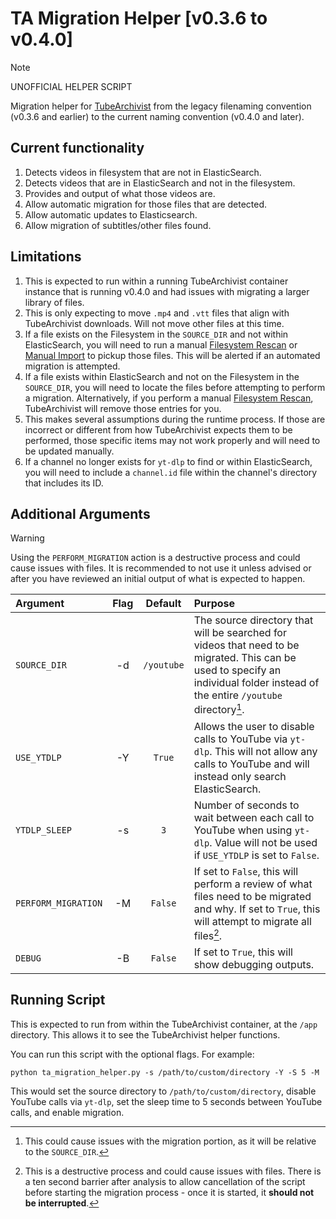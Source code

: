 # TA Migration Helper [v0.3.6 to v0.4.0]
> [!NOTE]
> UNOFFICIAL HELPER SCRIPT

Migration helper for [TubeArchivist](https://github.com/tubearchivist/tubearchivist) from the legacy filenaming convention (v0.3.6 and earlier) to the current naming convention (v0.4.0 and later).

## Current functionality
1. Detects videos in filesystem that are not in ElasticSearch.
2. Detects videos that are in ElasticSearch and not in the filesystem.
3. Provides and output of what those videos are.
4. Allow automatic migration for those files that are detected.
5. Allow automatic updates to Elasticsearch.
6. Allow migration of subtitles/other files found.

## Limitations
1. This is expected to run within a running TubeArchivist container instance that is running v0.4.0 and had issues with migrating a larger library of files.
2. This is only expecting to move `.mp4` and `.vtt` files that align with TubeArchivist downloads. Will not move other files at this time.
3. If a file exists on the Filesystem in the `SOURCE_DIR` and not within ElasticSearch, you will need to run a manual [Filesystem Rescan](https://docs.tubearchivist.com/settings/actions/#rescan-filesystem) or [Manual Import](https://docs.tubearchivist.com/settings/actions/#manual-media-files-import) to pickup those files. This will be alerted if an automated migration is attempted.
4. If a file exists within ElasticSearch and not on the Filesystem in the `SOURCE_DIR`, you will need to locate the files before attempting to perform a migration. Alternatively, if you perform a manual [Filesystem Rescan](https://docs.tubearchivist.com/settings/actions/#rescan-filesystem), TubeArchivist will remove those entries for you.
5. This makes several assumptions during the runtime process. If those are incorrect or different from how TubeArchivist expects them to be performed, those specific items may not work properly and will need to be updated manually.
6. If a channel no longer exists for `yt-dlp` to find or within ElasticSearch, you will need to include a `channel.id` file within the channel's directory that includes its ID.

## Additional Arguments
> [!WARNING]
> Using the `PERFORM_MIGRATION` action is a destructive process and could cause issues with files. It is recommended to not use it unless advised or after you have reviewed an initial output of what is expected to happen.

Argument | Flag | Default | Purpose
:--- | :---: | :---: | :---
`SOURCE_DIR` | -d | `/youtube` | The source directory that will be searched for videos that need to be migrated. This can be used to specify an individual folder instead of the entire `/youtube` directory[^1].
`USE_YTDLP` | -Y | `True` | Allows the user to disable calls to YouTube via `yt-dlp`. This will not allow any calls to YouTube and will instead only search ElasticSearch. 
`YTDLP_SLEEP` | -s | `3` | Number of seconds to wait between each call to YouTube when using `yt-dlp`. Value will not be used if `USE_YTDLP` is set to `False`.
`PERFORM_MIGRATION` | -M | `False` | If set to `False`, this will perform a review of what files need to be migrated and why. If set to `True`, this will attempt to migrate all files[^2]. 
`DEBUG` | -B | `False` | If set to `True`, this will show debugging outputs.

[^1]: This could cause issues with the migration portion, as it will be relative to the `SOURCE_DIR`.
[^2]: This is a destructive process and could cause issues with files.
  There is a ten second barrier after analysis to allow cancellation of the script before starting the migration process - once it is started, it **should not be interrupted**.


## Running Script
This is expected to run from within the TubeArchivist container, at the `/app` directory. This allows it to see the TubeArchivist helper functions.

You can run this script with the optional flags. For example:
```
python ta_migration_helper.py -s /path/to/custom/directory -Y -S 5 -M
```

This would set the source directory to `/path/to/custom/directory`, disable YouTube calls via `yt-dlp`, set the sleep time to 5 seconds between YouTube calls, and enable migration.